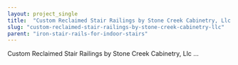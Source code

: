 ```yaml
---
layout: project_single
title:  "Custom Reclaimed Stair Railings by Stone Creek Cabinetry, Llc ..."
slug: "custom-reclaimed-stair-railings-by-stone-creek-cabinetry-llc"
parent: "iron-stair-rails-for-indoor-stairs"
---
```

Custom Reclaimed Stair Railings by Stone Creek Cabinetry, Llc ...